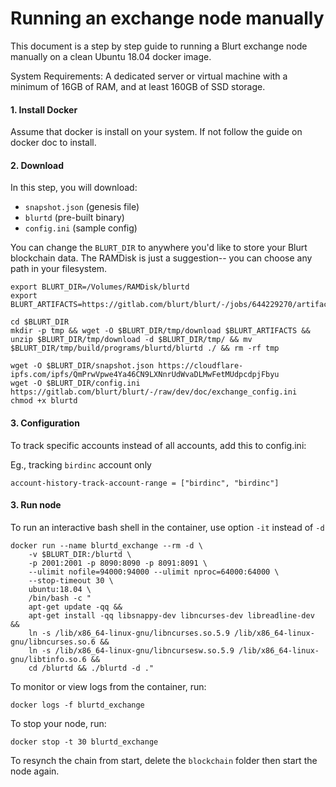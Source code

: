 # Running an exchange node manually

This document is a step by step guide to running a Blurt exchange node manually on a clean Ubuntu 18.04 docker image.

System Requirements: 
A dedicated server or virtual machine with a minimum of 16GB of RAM, and at least 160GB of SSD storage.


#### 1. Install Docker
Assume that docker is install on your system. If not follow the guide on docker doc to install.

#### 2. Download 
In this step, you will download:

- `snapshot.json` (genesis file)
- `blurtd` (pre-built binary)
- `config.ini` (sample config)

You can change the `BLURT_DIR` to anywhere you'd like to store your Blurt blockchain data. The RAMDisk is just a suggestion-- you can choose any path in your filesystem.  

```
export BLURT_DIR=/Volumes/RAMDisk/blurtd
export BLURT_ARTIFACTS=https://gitlab.com/blurt/blurt/-/jobs/644229270/artifacts/download

cd $BLURT_DIR
mkdir -p tmp && wget -O $BLURT_DIR/tmp/download $BLURT_ARTIFACTS && unzip $BLURT_DIR/tmp/download -d $BLURT_DIR/tmp/ && mv $BLURT_DIR/tmp/build/programs/blurtd/blurtd ./ && rm -rf tmp

wget -O $BLURT_DIR/snapshot.json https://cloudflare-ipfs.com/ipfs/QmPrwVpwe4Ya46CN9LXNnrUdWvaDLMwFetMUdpcdpjFbyu
wget -O $BLURT_DIR/config.ini https://gitlab.com/blurt/blurt/-/raw/dev/doc/exchange_config.ini
chmod +x blurtd
```

#### 3. Configuration

To track specific accounts instead of all accounts, add this to config.ini:

Eg., tracking `birdinc` account only

```
account-history-track-account-range = ["birdinc", "birdinc"]
```

#### 3. Run node

To run an interactive bash shell in the container, use option `-it` instead of `-d`

```
docker run --name blurtd_exchange --rm -d \
    -v $BLURT_DIR:/blurtd \
    -p 2001:2001 -p 8090:8090 -p 8091:8091 \
    --ulimit nofile=94000:94000 --ulimit nproc=64000:64000 \
    --stop-timeout 30 \
    ubuntu:18.04 \
    /bin/bash -c "
    apt-get update -qq && 
    apt-get install -qq libsnappy-dev libncurses-dev libreadline-dev && 
    ln -s /lib/x86_64-linux-gnu/libncurses.so.5.9 /lib/x86_64-linux-gnu/libncurses.so.6 && 
    ln -s /lib/x86_64-linux-gnu/libncursesw.so.5.9 /lib/x86_64-linux-gnu/libtinfo.so.6 && 
    cd /blurtd && ./blurtd -d ."
```

To monitor or view logs from the container, run:
```
docker logs -f blurtd_exchange
```

To stop your node, run:
```
docker stop -t 30 blurtd_exchange
```

To resynch the chain from start, delete the `blockchain` folder then start the node again.
